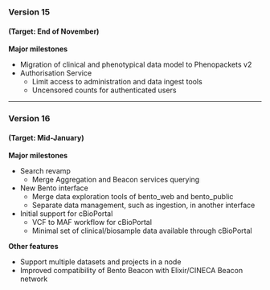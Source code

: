 ### Version 15
#### (Target: End of November)
**Major milestones**
* Migration of clinical and phenotypical data model to Phenopackets v2
* Authorisation Service
    * Limit access to administration and data ingest tools
    * Uncensored counts for authenticated users

---

### Version 16
#### (Target: Mid-January)
**Major milestones**
* Search revamp
	* Merge Aggregation and Beacon services querying
* New Bento interface
	* Merge data exploration tools of bento_web and bento_public
	* Separate data management, such as ingestion, in another interface
* Initial support for cBioPortal
	* VCF to MAF workflow for cBioPortal
	* Minimal set of clinical/biosample data available through cBioPortal

**Other features**
* Support multiple datasets and projects in a node
* Improved compatibility of Bento Beacon with Elixir/CINECA Beacon network